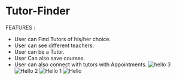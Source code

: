 # Tutor-Finder
FEATURES : 
- User can Find Tutors of his/her choice. 
- User can see different teachers. 
- User can be a Tutor. 
- User Can also save courses.
- User can also connect with tutors with Appointments.
![hello 3](https://user-images.githubusercontent.com/31321149/89129969-27673880-d51f-11ea-9951-589cbb1b6797.PNG)
![Hello 2](https://user-images.githubusercontent.com/31321149/89129970-28986580-d51f-11ea-8bb1-c49a0626c86f.PNG)
![Hello 1](https://user-images.githubusercontent.com/31321149/89129971-2930fc00-d51f-11ea-8937-f0376aab1448.PNG)
![Hello](https://user-images.githubusercontent.com/31321149/89129972-29c99280-d51f-11ea-88e5-9efd73e2f622.PNG)
